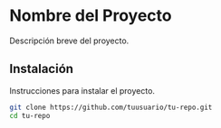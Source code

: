# Nombre del Proyecto

Descripción breve del proyecto.

## Instalación

Instrucciones para instalar el proyecto.

```bash
git clone https://github.com/tuusuario/tu-repo.git
cd tu-repo

